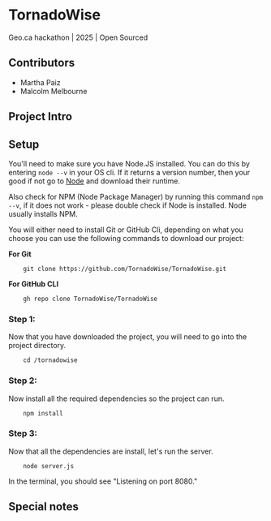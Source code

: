# TornadoWise

Geo.ca hackathon | 2025 | Open Sourced

## Contributors

-   Martha Paiz
-   Malcolm Melbourne

## Project Intro

## Setup

You'll need to make sure you have Node.JS installed. You can do this by entering `node --v` in your OS cli. If it returns a version number, then your good if not go to [Node](https://nodejs.org/en) and download their runtime.

Also check for NPM (Node Package Manager) by running this command `npm --v`, if it does not work - please double check if Node is installed. Node usually installs NPM.

You will either need to install Git or GitHub Cli, depending on what you choose you can use the following commands to download our project:

**For Git**

```
    git clone https://github.com/TornadoWise/TornadoWise.git
```

**For GitHub CLI**

```
    gh repo clone TornadoWise/TornadoWise
```

### Step 1:

Now that you have downloaded the project, you will need to go into the project directory.

```
    cd /tornadowise
```

### Step 2:

Now install all the required dependencies so the project can run.

```
    npm install
```

### Step 3:

Now that all the dependencies are install, let's run the server.

```
    node server.js
```

In the terminal, you should see "Listening on port 8080."

## Special notes
